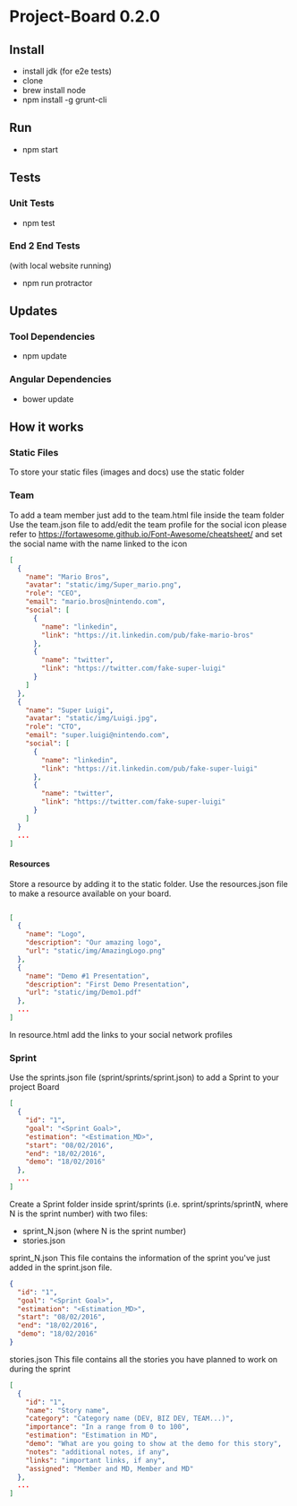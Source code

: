 # Project-Board 0.2.0

## Install

- install jdk (for e2e tests)
- clone
- brew install node
- npm install -g grunt-cli

## Run

- npm start

## Tests

### Unit Tests

- npm test

### End 2 End Tests

(with local website running)
- npm run protractor

## Updates

### Tool Dependencies

- npm update

### Angular Dependencies

- bower update


## How it works

### Static Files

To store your static files (images and docs) use the static folder

### Team

To add a team member just add to the team.html file inside the team folder
Use the team.json file to add/edit the team profile
for the social icon please refer to https://fortawesome.github.io/Font-Awesome/cheatsheet/ and set the social name with the name linked to the icon
```json
[
  {
    "name": "Mario Bros",
    "avatar": "static/img/Super_mario.png",
    "role": "CEO",
    "email": "mario.bros@nintendo.com",
    "social": [
      {
        "name": "linkedin",
        "link": "https://it.linkedin.com/pub/fake-mario-bros"
      },
      {
        "name": "twitter",
        "link": "https://twitter.com/fake-super-luigi"
      }
    ]
  },
  {
    "name": "Super Luigi",
    "avatar": "static/img/Luigi.jpg",
    "role": "CTO",
    "email": "super.luigi@nintendo.com",
    "social": [
      {
        "name": "linkedin",
        "link": "https://it.linkedin.com/pub/fake-super-luigi"
      },
      {
        "name": "twitter",
        "link": "https://twitter.com/fake-super-luigi"
      }
    ]
  }
  ...
]

```

#### Resources

Store a resource by adding it to the static folder.
Use the resources.json file to make a resource available on your board.

```json

[
  {
    "name": "Logo",
    "description": "Our amazing logo",
    "url": "static/img/AmazingLogo.png"
  },
  {
    "name": "Demo #1 Presentation",
    "description": "First Demo Presentation",
    "url": "static/img/Demo1.pdf"
  },
  ...
]
```
In resource.html add the links to your social network profiles

### Sprint

Use the sprints.json file (sprint/sprints/sprint.json) to add a Sprint
to your project Board

```json
[
  {
    "id": "1",
    "goal": "<Sprint Goal>",
    "estimation": "<Estimation_MD>",
    "start": "08/02/2016",
    "end": "18/02/2016",
    "demo": "18/02/2016"
  },
  ...
]
```
Create a Sprint folder inside sprint/sprints (i.e. sprint/sprints/sprintN, where
N is the sprint number) with two files:
- sprint_N.json (where N is the sprint number)
- stories.json

sprint_N.json
This file contains the information of the sprint you've just added in
the sprint.json file.
```json
{
  "id": "1",
  "goal": "<Sprint Goal>",
  "estimation": "<Estimation_MD>",
  "start": "08/02/2016",
  "end": "18/02/2016",
  "demo": "18/02/2016"
}
```

stories.json
This file contains all the stories you have planned to work on during the sprint
```json
[
  {
    "id": "1",
    "name": "Story name",
    "category": "Category name (DEV, BIZ DEV, TEAM...)",
    "importance": "In a range from 0 to 100",
    "estimation": "Estimation in MD",
    "demo": "What are you going to show at the demo for this story",
    "notes": "additional notes, if any",
    "links": "important links, if any",
    "assigned": "Member and MD, Member and MD"
  },
  ...
]
```
